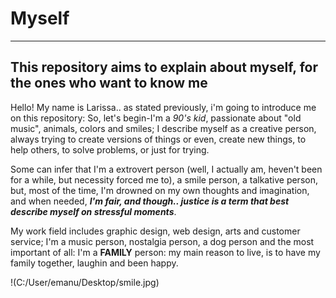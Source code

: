 
# Myself

_______________


## This repository aims to  explain about myself, for the ones who want to know me

Hello! My name is Larissa.. as stated previously, i'm going to introduce me on this repository:
So, let's begin-I'm a *90's kid*, passionate about "old music", animals, colors and smiles; I describe myself as a creative person, always trying to create versions of things or even, create new things, to help others, to solve problems, or just for trying. 

Some can infer that I'm a extrovert person (well, I actually am, heven't been for a while, but necessity forced me to), a smile person, a talkative person, but, most of the time, I'm drowned on my own thoughts and imagination, and when needed, ***I'm fair, and though.. justice is a term that best describe myself on stressful moments***.

My work field includes graphic design, web design, arts and customer service; I'm a music person, nostalgia person, a dog person and the most important of all: I'm a **FAMILY** person: my main reason to live, is to have my family together, laughin and been happy.

!(C:/User/emanu/Desktop/smile.jpg)


